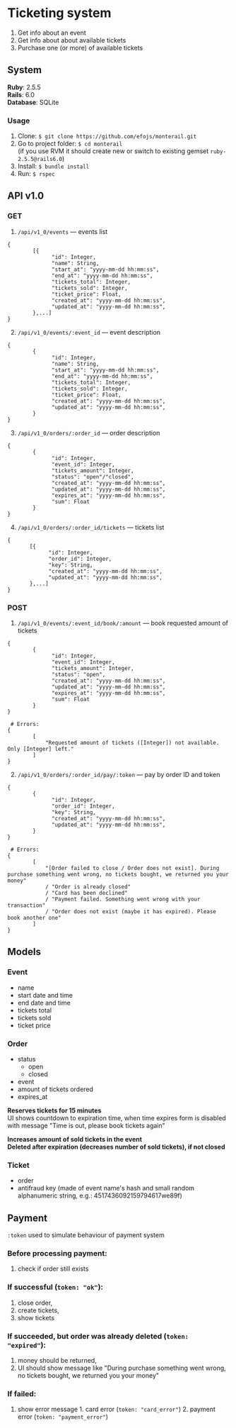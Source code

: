 # Ticketing system
1. Get info about an event
2. Get info about about available tickets
3. Purchase one (or more) of available tickets

## System
**Ruby**: 2.5.5  
**Rails**: 6.0  
**Database**: SQLite

### Usage
1. Clone: `$ git clone https://github.com/efojs/monterail.git`
2. Go to project folder: `$ cd monterail`  
  (if you use RVM it should create new or switch to existing gemset `ruby-2.5.5@rails6.0`)
3. Install: `$ bundle install`
4. Run: `$ rspec`


## API v1.0

### GET
1. `/api/v1_0/events` — events list
```
{
        [{
              "id": Integer,
              "name": String,
              "start_at": "yyyy-mm-dd hh:mm:ss",
              "end_at": "yyyy-mm-dd hh:mm:ss",
              "tickets_total": Integer,
              "tickets_sold": Integer,
              "ticket_price": Float,
              "created_at": "yyyy-mm-dd hh:mm:ss",
              "updated_at": "yyyy-mm-dd hh:mm:ss",
        },...]
}
```
2. `/api/v1_0/events/:event_id` — event description
```
{  
        {
              "id": Integer,
              "name": String,
              "start_at": "yyyy-mm-dd hh:mm:ss",
              "end_at": "yyyy-mm-dd hh:mm:ss",
              "tickets_total": Integer,
              "tickets_sold": Integer,
              "ticket_price": Float,
              "created_at": "yyyy-mm-dd hh:mm:ss",
              "updated_at": "yyyy-mm-dd hh:mm:ss",
        }
}
```
3. `/api/v1_0/orders/:order_id` — order description
```
{  
        {
              "id": Integer,
              "event_id": Integer,
              "tickets_amount": Integer,
              "status": "open"/"closed",
              "created_at": "yyyy-mm-dd hh:mm:ss",
              "updated_at": "yyyy-mm-dd hh:mm:ss",
              "expires_at": "yyyy-mm-dd hh:mm:ss",
              "sum": Float
        }
}
```
4. `/api/v1_0/orders/:order_id/tickets` — tickets list
```
{  
       [{     
             "id": Integer,
             "order_id": Integer,
             "key": String,              
             "created_at": "yyyy-mm-dd hh:mm:ss",
             "updated_at": "yyyy-mm-dd hh:mm:ss",
       },...]
}
```

### POST
1. `/api/v1_0/events/:event_id/book/:amount` — book requested amount of tickets
```
{  
        {
              "id": Integer,
              "event_id": Integer,
              "tickets_amount": Integer,
              "status": "open",
              "created_at": "yyyy-mm-dd hh:mm:ss",
              "updated_at": "yyyy-mm-dd hh:mm:ss",
              "expires_at": "yyyy-mm-dd hh:mm:ss",
              "sum": Float
        }
}

 # Errors:
{
        [
            "Requested amount of tickets ([Integer]) not available. Only [Integer] left."
        ]
}
```
2. `/api/v1_0/orders/:order_id/pay/:token` — pay by order ID and token
```
{  
        {     
              "id": Integer,
              "order_id": Integer,
              "key": String,              
              "created_at": "yyyy-mm-dd hh:mm:ss",
              "updated_at": "yyyy-mm-dd hh:mm:ss",
        }
}

 # Errors:
{
        [
            "[Order failed to close / Order does not exist]. During purchase something went wrong, no tickets bought, we returned you your money"
            / "Order is already closed"
            / "Card has been declined"
            / "Payment failed. Something went wrong with your transaction"
            / "Order does not exist (maybe it has expired). Please book another one"
        ]
}
```

## Models
### Event
- name
- start date and time
- end date and time
- tickets total
- tickets sold
- ticket price

### Order
- status
  - open
  - closed
- event
- amount of tickets ordered
- expires_at  


**Reserves tickets for 15 minutes**  
UI shows countdown to expiration time, when time expires form is disabled with message "Time is out, please book tickets again"

**Increases amount of sold tickets in the event**  
**Deleted after expiration (decreases number of sold tickets), if not closed**  

### Ticket
- order
- antifraud key (made of event name's hash and small random alphanumeric string, e.g.: 4517436092159794617we89f)

## Payment
`:token` used to simulate behaviour of payment system
### Before processing payment:  
  1. check if order still exists

### If successful (`token: "ok"`):  
  1. close order,
  2. create tickets,
  3. show tickets

### If succeeded, but order was already deleted (`token: "expired"`):
  1. money should be returned,
  2. UI should show message like "During purchase something went wrong, no tickets bought, we returned you your money"

### If failed:
  1. show error message
    1. card error (`token: "card_error"`)
    2. payment error (`token: "payment_error"`)
